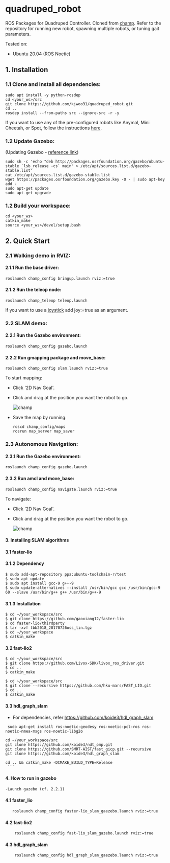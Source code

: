 # quadruped_robot
ROS Packages for Quadruped Controller. Cloned from [champ](https://github.com/chvmp/champ). Refer to the repository for running new robot, spawning multiple robots, or tuning gait parameters.

Tested on:

- Ubuntu 20.04 (ROS Noetic)

## 1. Installation

### 1.1 Clone and install all dependencies:

    sudo apt install -y python-rosdep
    cd <your_ws>/src
    git clone https://github.com/kjwoo31/quadruped_robot.git
    cd ..
    rosdep install --from-paths src --ignore-src -r -y

If you want to use any of the pre-configured robots like Anymal, Mini Cheetah, or Spot, follow the instructions [here](https://github.com/chvmp/robots).

### 1.2 Update Gazebo:
(Updating Gazebo - [reference link](https://classic.gazebosim.org/tutorials?tut=install_ubuntu&cat=install#Alternativeinstallation:step-by-step))


    sudo sh -c 'echo "deb http://packages.osrfoundation.org/gazebo/ubuntu-stable `lsb_release -cs` main" > /etc/apt/sources.list.d/gazebo-stable.list'
    cat /etc/apt/sources.list.d/gazebo-stable.list
    wget https://packages.osrfoundation.org/gazebo.key -O - | sudo apt-key add -
    sudo apt-get update
    sudo apt-get upgrade

### 1.2 Build your workspace:

    cd <your_ws>
    catkin_make
    source <your_ws>/devel/setup.bash

## 2. Quick Start

### 2.1 Walking demo in RVIZ:

#### 2.1.1 Run the base driver:

    roslaunch champ_config bringup.launch rviz:=true

#### 2.1.2 Run the teleop node:

    roslaunch champ_teleop teleop.launch

If you want to use a [joystick](https://www.logitechg.com/en-hk/products/gamepads/f710-wireless-gamepad.html) add joy:=true as an argument.


### 2.2 SLAM demo:

#### 2.2.1 Run the Gazebo environment:

    roslaunch champ_config gazebo.launch 

#### 2.2.2 Run gmapping package and move_base:

    roslaunch champ_config slam.launch rviz:=true

To start mapping:

- Click '2D Nav Goal'.
- Click and drag at the position you want the robot to go.

   ![champ](https://raw.githubusercontent.com/chvmp/champ/master/docs/images/slam.gif)

- Save the map by running:

      roscd champ_config/maps
      rosrun map_server map_saver

### 2.3 Autonomous Navigation:

#### 2.3.1 Run the Gazebo environment: 

    roslaunch champ_config gazebo.launch 

#### 2.3.2 Run amcl and move_base:

    roslaunch champ_config navigate.launch rviz:=true

To navigate:

- Click '2D Nav Goal'.
- Click and drag at the position you want the robot to go.

   ![champ](https://raw.githubusercontent.com/chvmp/champ/master/docs/images/navigation.gif)
   
    
#### 3. Installing SLAM algorithms
   #### 3.1 faster-lio
   #### 3.1.2 Dependency
   
    $ sudo add-apt-repository ppa:ubuntu-toolchain-r/test
    $ sudo apt update
    $ sudo apt install gcc-9 g++-9
    $ sudo update-alternatives --install /usr/bin/gcc gcc /usr/bin/gcc-9 60 --slave /usr/bin/g++ g++ /usr/bin/g++-9
    
  #### 3.1.3 Installation 
  
    $ cd ~/your_workspace/src
    $ git clone https://github.com/gaoxiang12/faster-lio
    $ cd faster-lio/thirdparty
    $ tar -xvf tbb2018_20170726oss_lin.tgz
    $ cd ~/your_workspace
    $ catkin_make
  
  #### 3.2 fast-lio2
  
    $ cd ~/your_workspace/src
    $ git clone https://github.com/Livox-SDK/livox_ros_driver.git
    $ cd ..
    $ catkin_make

    $ cd ~/your_workspace/src
    $ git clone --recursive https://github.com/hku-mars/FAST_LIO.git
    $ cd ..
    $ catkin_make
    
  #### 3.3 hdl_graph_slam
  
  - For dependencies, refer https://github.com/koide3/hdl_graph_slam
   ```
    sudo apt-get install ros-noetic-geodesy ros-noetic-pcl-ros ros-noetic-nmea-msgs ros-noetic-libg2o
```
    cd ~/your_workspace/src
    git clone https://github.com/koide3/ndt_omp.git
    git clone https://github.com/SMRT-AIST/fast_gicp.git --recursive
    git clone https://github.com/koide3/hdl_graph_slam

    cd .. && catkin_make -DCMAKE_BUILD_TYPE=Release
     ```
 #### 4. How to run in gazebo
 
    -Launch gazebo (cf. 2.2.1)
    
   #### 4.1 faster_lio
    
       roslaunch champ_config faster-lio_slam_gaezebo.launch rviz:=true
       
   #### 4.2 fast-lio2
    
        roslaunch champ_config fast-lio_slam_gazebo.launch rviz:=true
        
   #### 4.3 hdl_graph_slam
    
        roslaunch champ_config hdl_graph_slam_gaezebo.launch rviz:=true


